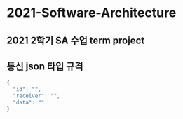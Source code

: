 # 2021-Software-Architecture
## 2021 2학기 SA 수업 term project


## 통신 json 타입 규격
```javascript
{
  "id": "",
  "receiver": "",
  "data": ""
}
```

